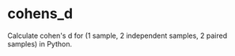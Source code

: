 # cohens_d

Calculate cohen's d for (1 sample, 2 independent samples, 2 paired samples) in Python. 
